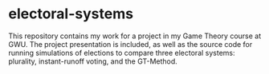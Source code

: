 # electoral-systems

This repository contains my work for a project in my Game Theory course at GWU. The project presentation is included, as well as the source code for running simulations of elections to compare three electoral systems: plurality, instant-runoff voting, and the GT-Method.

